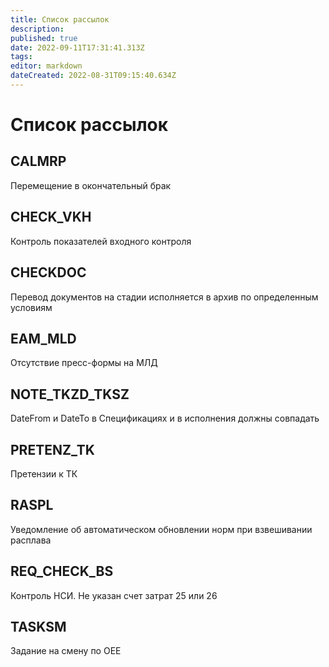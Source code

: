 ```yaml
---
title: Список рассылок
description: 
published: true
date: 2022-09-11T17:31:41.313Z
tags: 
editor: markdown
dateCreated: 2022-08-31T09:15:40.634Z
---
```


# Список рассылок

## CALMRP

Перемещение в окончательный брак

## CHECK\_VKH

Контроль показателей входного контроля

## CHECKDOC

Перевод документов на стадии исполняется в архив по определенным условиям

## EAM\_MLD

Отсутствие пресс-формы на МЛД

## NOTE\_TKZD\_TKSZ

DateFrom и DateTo в Спецификациях и в исполнения должны совпадать

## PRETENZ\_TK

Претензии к ТК

## RASPL

Уведомление об автоматическом обновлении норм при взвешивании расплава

## REQ\_CHECK\_BS

Контроль НСИ. Не указан счет затрат 25 или 26

## TASKSM

Задание на смену по OEE
